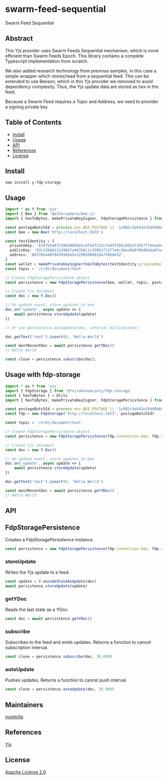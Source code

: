 # swarm-feed-sequential

Swarm Feed Sequential

## Abstract

This Yjs provider uses Swarm Feeds Sequential mechanism, which is more efficient than Swarm Feeds Epoch. This library contains a complete Typescript implementation from scratch.

We also added research technology from previous samples, in this case a simple wrapper which stores/read from a sequential feed. This can be extended to use Beeson, which in this Yjs provider we removed to avoid dependency complexity. Thus, the Yjs update data are stored as hex in the feed.

Because a Swarm Feed requires a Topic and Address, we need to provider a signing  private key.


## Table of Contents

- [Install](#install)
- [Usage](#usage)
- [API](#api)
- [References](#references)
- [License](#license)

## Install

`npm install y-fdp-storage`

## Usage
```typescript
import * as Y from 'yjs'
import { Bee } from '@ethersphere/bee-js'
import { hexToBytes, makePrivateKeySigner, FdpStoragePersistence } from 'y-fdp-storage'

const postageBatchId = process.env.BEE_POSTAGE || '1c082c5e642e15d49b6689f5437c2eb9e6aa9c546a8ed1d11d0024b043bca371'
const bee = new Bee('http://localhost:1633')

const testIdentity = {
  privateKey: '634fb5a872396d9693e5c9f9d7233cfa93f395c093371017ff44aa9ae6564cdd',
  publicKey: '03c32bb011339667a487b6c1c35061f15f7edc36aa9a0f8648aba07a4b8bd741b4',
  address: '8d3766440f0d7b949a5e32995d09619a7f86e632',
}
const wallet = makePrivateKeySigner(hexToBytes(testIdentity.privateKey))
const topic = '/crdt/document/test'

// Create FdpStoragePersistence object
const persistence = new FdpStoragePersistence(bee, wallet, topic, postageBatchId)

// Create Yjs document
const doc = new Y.Doc()

// On update event, store updates to bee
doc.on('update', async update => {
    await persistence.storeUpdate(update)
})

// Or use persistence.autoUpdate(doc, interval_milliseconds)

doc.getText('test').insert(0, 'Hello World')

const mostRecentDoc = await persistence.getYDoc()
// Hello World

const close = persistence.subscribe(doc);
```


## Usage with fdp-storage
```typescript
import * as Y from 'yjs'
import { FdpStorage } from '@fairdatasociety/fdp-storage'
const { hexToBytes } = Utils
import { hexToBytes, makePrivateKeySigner, FdpStoragePersistence } from 'y-fdp-storage'

const postageBatchId = process.env.BEE_POSTAGE || '1c082c5e642e15d49b6689f5437c2eb9e6aa9c546a8ed1d11d0024b043bca371'
const fdp = new FdpStorage('http://localhost:1633', postageBatchId)

const topic = '/crdt/document/test'

// Create FdpStoragePersistence object
const persistence = new FdpStoragePersistence(fdp.connection.bee, fdp.account.wallet, topic, fdp.connection.postageBatchId)

// Create Yjs document
const doc = new Y.Doc()

// On update event, store updates to bee
doc.on('update', async update => {
    await persistence.storeUpdate(update)
})

doc.getText('test').insert(0, 'Hello World')

const mostRecentDoc = await persistence.getYDoc()
// Hello World
```

## API


## FdpStoragePersistence

Creates a FdpStoragePersistence instance.

```typescript
const persistence = new FdpStoragePersistence(fdp.connection.bee, fdp.account.wallet, topic, fdp.connection.postageBatchId)
```

### storeUpdate

Writes the Yjs update to a feed.

```typescript
const update = Y.encodeStateAsUpdate(doc)
await persistence.storeUpdate(update)
```

### getYDoc

Reads the last state as a YDoc.

```typescript
const doc = await persistence.getYDoc()
```
### subscribe

Subscribes to the feed and emits updates. Returns a function to cancel subscription interval.

```typescript
const close = persistence.subscribe(doc, 30_000)
```

### autoUpdate

Pushes updates. Returns a function to cancel push interval.

```typescript
const close = persistence.autoUpdate(doc, 30_000)
```


## Maintainers

[molekilla](https://github.com/molekilla)

## References

[Yjs](https://docs.yjs.dev/)

## License


[Apache License 2.0](./LICENSE)
